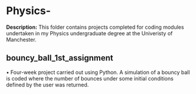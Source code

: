 # Physics-

**Description:** This folder contains projects completed for coding modules undertaken in my Physics undergraduate degree at the Univeristy of Manchester.

## bouncy_ball_1st_assignment

•	Four-week project carried out using Python. A simulation of a bouncy ball is coded where the number of bounces under some initial conditions defined by the user was returned. 



